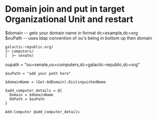 # Domain join and put in target Organizational Unit and restart



$domain -- gets your domain name in format dc=example,dc=org <br />
$ouPath -- uses ldap convention of ou's being in bottom up then domain

```
galactic-republic.org/
├─ computers/
│  ├─ senate/
```
oupath = "ou=senate,ou=computers,dc=galactic-republic,dc=org"

```
$ouPath = "add your path here"

$domainName = (Get-AdDomain).DistinguishedName

$add_computer_details = @{
  Domain = $domainName
  OUPath = $ouPath
}

Add-Computer @add_computer_details
```
